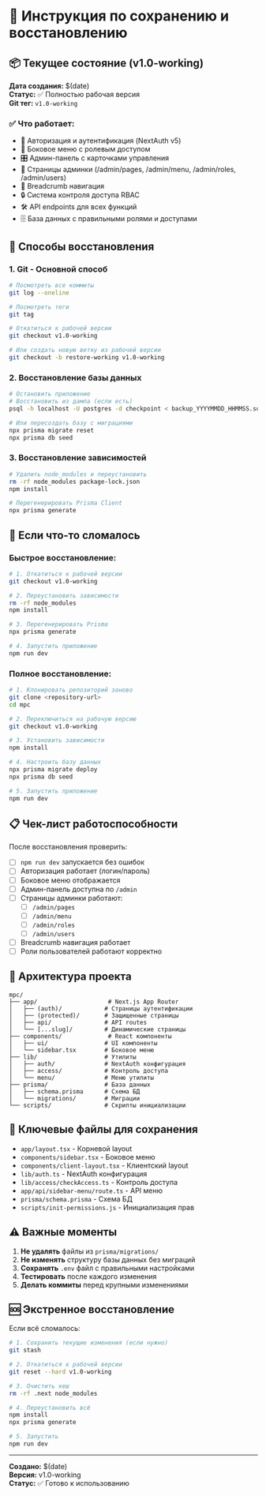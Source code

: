 # 🔄 Инструкция по сохранению и восстановлению

## 📦 Текущее состояние (v1.0-working)

**Дата создания:** $(date)  
**Статус:** ✅ Полностью рабочая версия  
**Git тег:** `v1.0-working`

### ✅ Что работает:
- 🔐 Авторизация и аутентификация (NextAuth v5)
- 🧭 Боковое меню с ролевым доступом
- 🎛️ Админ-панель с карточками управления
- 📄 Страницы админки (/admin/pages, /admin/menu, /admin/roles, /admin/users)
- 🍞 Breadcrumb навигация
- 🔒 Система контроля доступа RBAC
- 🛠️ API endpoints для всех функций
- 🗄️ База данных с правильными ролями и доступами

## 🔄 Способы восстановления

### 1. Git - Основной способ

```bash
# Посмотреть все коммиты
git log --oneline

# Посмотреть теги
git tag

# Откатиться к рабочей версии
git checkout v1.0-working

# Или создать новую ветку из рабочей версии
git checkout -b restore-working v1.0-working
```

### 2. Восстановление базы данных

```bash
# Остановить приложение
# Восстановить из дампа (если есть)
psql -h localhost -U postgres -d checkpoint < backup_YYYYMMDD_HHMMSS.sql

# Или пересоздать базу с миграциями
npx prisma migrate reset
npx prisma db seed
```

### 3. Восстановление зависимостей

```bash
# Удалить node_modules и переустановить
rm -rf node_modules package-lock.json
npm install

# Перегенерировать Prisma Client
npx prisma generate
```

## 🚨 Если что-то сломалось

### Быстрое восстановление:
```bash
# 1. Откатиться к рабочей версии
git checkout v1.0-working

# 2. Переустановить зависимости
rm -rf node_modules
npm install

# 3. Перегенерировать Prisma
npx prisma generate

# 4. Запустить приложение
npm run dev
```

### Полное восстановление:
```bash
# 1. Клонировать репозиторий заново
git clone <repository-url>
cd mpc

# 2. Переключиться на рабочую версию
git checkout v1.0-working

# 3. Установить зависимости
npm install

# 4. Настроить базу данных
npx prisma migrate deploy
npx prisma db seed

# 5. Запустить приложение
npm run dev
```

## 📋 Чек-лист работоспособности

После восстановления проверить:

- [ ] `npm run dev` запускается без ошибок
- [ ] Авторизация работает (логин/пароль)
- [ ] Боковое меню отображается
- [ ] Админ-панель доступна по `/admin`
- [ ] Страницы админки работают:
  - [ ] `/admin/pages`
  - [ ] `/admin/menu`
  - [ ] `/admin/roles`
  - [ ] `/admin/users`
- [ ] Breadcrumb навигация работает
- [ ] Роли пользователей работают корректно

## 🔧 Архитектура проекта

```
mpc/
├── app/                    # Next.js App Router
│   ├── (auth)/            # Страницы аутентификации
│   ├── (protected)/       # Защищенные страницы
│   ├── api/               # API routes
│   └── [...slug]/         # Динамические страницы
├── components/             # React компоненты
│   ├── ui/                # UI компоненты
│   └── sidebar.tsx        # Боковое меню
├── lib/                   # Утилиты
│   ├── auth/              # NextAuth конфигурация
│   ├── access/            # Контроль доступа
│   └── menu/              # Меню утилиты
├── prisma/                # База данных
│   ├── schema.prisma      # Схема БД
│   └── migrations/        # Миграции
└── scripts/               # Скрипты инициализации
```

## 🎯 Ключевые файлы для сохранения

- `app/layout.tsx` - Корневой layout
- `components/sidebar.tsx` - Боковое меню
- `components/client-layout.tsx` - Клиентский layout
- `lib/auth.ts` - NextAuth конфигурация
- `lib/access/checkAccess.ts` - Контроль доступа
- `app/api/sidebar-menu/route.ts` - API меню
- `prisma/schema.prisma` - Схема БД
- `scripts/init-permissions.js` - Инициализация прав

## ⚠️ Важные моменты

1. **Не удалять** файлы из `prisma/migrations/`
2. **Не изменять** структуру базы данных без миграций
3. **Сохранять** `.env` файл с правильными настройками
4. **Тестировать** после каждого изменения
5. **Делать коммиты** перед крупными изменениями

## 🆘 Экстренное восстановление

Если всё сломалось:

```bash
# 1. Сохранить текущие изменения (если нужно)
git stash

# 2. Откатиться к рабочей версии
git reset --hard v1.0-working

# 3. Очистить кеш
rm -rf .next node_modules

# 4. Переустановить всё
npm install
npx prisma generate

# 5. Запустить
npm run dev
```

---
**Создано:** $(date)  
**Версия:** v1.0-working  
**Статус:** ✅ Готово к использованию
